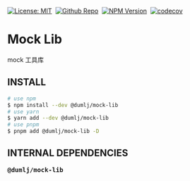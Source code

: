 <!-- This file is dynamically generated. please edit in __readme__ -->

[![License: MIT](https://img.shields.io/badge/License-MIT-4c1.svg)](https://opensource.org/licenses/MIT)&nbsp;
[![Github Repo](https://img.shields.io/badge/GITHUB-REPO-0?logo=github)](https://github.com/dumlj/dumlj-build/tree/main/@lib/mock-lib)&nbsp;
<a href="https://www.npmjs.com/package/@dumlj/mock-lib"><picture><source srcset="https://badge.fury.io/js/@dumlj%2Fmock-lib.svg"><img src="https://img.shields.io/badge/NPM-Unpublished-e74c3c" alt="NPM Version"></picture></a>&nbsp;
[![codecov](https://codecov.io/gh/dumlj/dumlj-build/graph/badge.svg?token=ELV5W1H0C0)](https://codecov.io/gh/dumlj/dumlj-build)&nbsp;

# Mock Lib

mock 工具库

## INSTALL

```bash
# use npm
$ npm install --dev @dumlj/mock-lib
# use yarn
$ yarn add --dev @dumlj/mock-lib
# use pnpm
$ pnpm add @dumlj/mock-lib -D
```

## INTERNAL DEPENDENCIES

<pre>
<b>@dumlj/mock-lib</b>

</pre>
